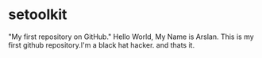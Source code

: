 # setoolkit
"My first repository on GitHub."
Hello World,
My Name is Arslan. This is my first github repository.I'm a black hat hacker. and thats it.
